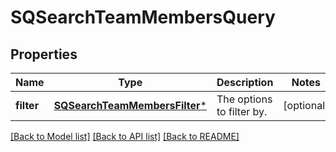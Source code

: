 # SQSearchTeamMembersQuery

## Properties
Name | Type | Description | Notes
------------ | ------------- | ------------- | -------------
**filter** | [**SQSearchTeamMembersFilter***](SQSearchTeamMembersFilter.md) | The options to filter by. | [optional] 

[[Back to Model list]](../README.md#documentation-for-models) [[Back to API list]](../README.md#documentation-for-api-endpoints) [[Back to README]](../README.md)



